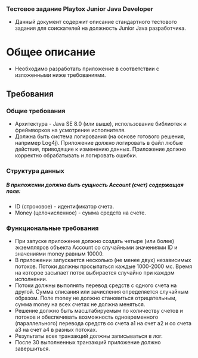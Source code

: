 ### Тестовое задание Playtox Junior Java Developer

- Данный документ содержит описание стандартного тестового задания для соискателей на должность Junior Java разработчика.

# Общее описание
- Необходимо разработать приложение в соответствии с изложенными ниже требованиями.

## Требования

### Общие требования
- Архитектура - Java SE 8.0 (или выше), использование библиотек и фреймворков на усмотрение исполнителя.
- Должна быть система логирования (на основе готового решения, например Log4j). Приложение должно логировать в файл любые действия, приводящие к изменению данных. Приложение должно корректно обрабатывать и логировать ошибки.

### Структура данных
##### В приложении должна быть сущность Account (счет) содержащая поля:
- ID (строковое) - идентификатор счета.
- Money (целочисленное) - сумма средств на счете.

### Функциональные требования
- При запуске приложение должно создать четыре (или более) экземпляров объекта Account со случайными значениями ID и значениями money равным 10000.
- В приложении запускается несколько (не менее двух) независимых потоков. Потоки должны просыпаться каждые 1000-2000 мс. Время на которое засыпает поток выбирается случайно при каждом исполнении.
- Потоки должны выполнять перевод средств с одного счета на другой. Сумма списания или зачисления определяется случайным образом. Поле money не должно становиться отрицательным, сумма money на всех счетах не должна меняться.
- Решение должно быть масштабируемым по количеству счетов и потоков и обеспечивать возможность одновременного (параллельного) перевода средств со счета a1 на счет a2 и со счета a3 на счет а4 в разных потоках.
- Результаты всех транзакций должны записываться в лог.
- После 30 выполненных транзакций приложение должно завершиться.


